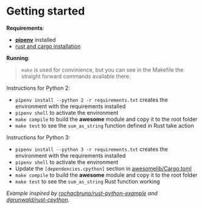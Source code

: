 # Getting started

**Requirements**:

- **[pipenv](https://pypi.org/project/pipenv/)** installed
- [rust and cargo installation](https://www.rust-lang.org/en-US/install.html)

**Running**:

> `make` is used for convinience, but you can see in the Makefile the straight forward commands available there.

Instructions for Python 2:

- `pipenv install --python 2 -r requirements.txt` creates the environment with the requirements installed
- `pipenv shell` to activate the environment
- `make compile` to build the **awesome** module and copy it to the root folder
- `make test` to see the `sum_as_string` function defined in Rust take action

Instructions for Python 3:
- `pipenv install --python 3 -r requirements.txt` creates the environment with the requirements installed
- `pipenv shell` to activate the environment
- Update the `[dependencies.cpython]` section in [awesomelib/Cargo.toml](awesomelib/Cargo.toml)
- `make compile` to build the **awesome** module and copy it to the root folder
- `make test` to see the `sum_as_string` Rust function working


_Example inspired by [rochacbruno/rust-python-example](https://github.com/rochacbruno/rust-python-example) and [dgrunwald/rust-cpython](https://github.com/dgrunwald/rust-cpython)._